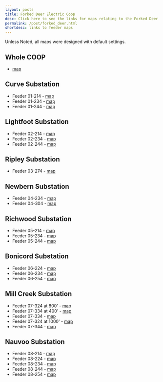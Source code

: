 ```yaml
---
layout: posts
title: Forked Deer Electric Coop
desc: Click here to see the links for maps relating to the Forked Deer Coop.  This is organized by substation/feeders. 
permalink: /post/forked_deer.html
shortdesc: links to feeder maps
---
```


Unless Noted, all maps were designed with default settings.

Whole COOP
----------
* [map](/coop/forked_deer/coop.html)

Curve Substation
--------------
* Feeder 01-214 - [map](/coop/forked_deer/s01_f214.html)
* Feeder 01-234 - [map](/coop/forked_deer/s01_f234.html)
* Feeder 01-244 - [map](/coop/forked_deer/s01_f244.html)

Lightfoot Substation
--------------
* Feeder 02-214 - [map](/coop/forked_deer/s02_f214.html)
* Feeder 02-234 - [map](/coop/forked_deer/s02_f234.html)
* Feeder 02-244 - [map](/coop/forked_deer/s02_f244.html)

Ripley Substation
--------------
* Feeder 03-274 - [map](/coop/forked_deer/s03_f274.html)

Newbern Substation
--------------
* Feeder 04-234 - [map](/coop/forked_deer/s04_f234.html)
* Feeder 04-304 - [map](/coop/forked_deer/s04_f304.html)

Richwood Substation
--------------
* Feeder 05-214 - [map](/coop/forked_deer/s05_f214.html)
* Feeder 05-234 - [map](/coop/forked_deer/s05_f234.html)
* Feeder 05-244 - [map](/coop/forked_deer/s05_f244.html)

Bonicord Substation
--------------
* Feeder 06-224 - [map](/coop/forked_deer/s06_f224.html)
* Feeder 06-234 - [map](/coop/forked_deer/s06_f234.html)
* Feeder 06-254 - [map](/coop/forked_deer/s06_f254.html)

Mill Creek Substation
--------------
* Feeder 07-324 at 800' - [map](/coop/forked_deer/s07_f324.html)
* Feeder 07-334 at 400' - [map](/coop/forked_deer/s07_f334_400.html)
* Feeder 07-334 - [map](/coop/forked_deer/s07_f334.html)
* Feeder 07-324 at 1000' - [map](/coop/forked_deer/s07_f334_1000.html)
* Feeder 07-344 - [map](/coop/forked_deer/s07_f344.html)

Nauvoo Substation
--------------
* Feeder 08-214 - [map](/coop/forked_deer/s08_f214.html)
* Feeder 08-224 - [map](/coop/forked_deer/s08_f224.html)
* Feeder 08-234 - [map](/coop/forked_deer/s08_f234.html)
* Feeder 08-244 - [map](/coop/forked_deer/s08_f244.html)
* Feeder 08-254 - [map](/coop/forked_deer/s08_f254.html)
